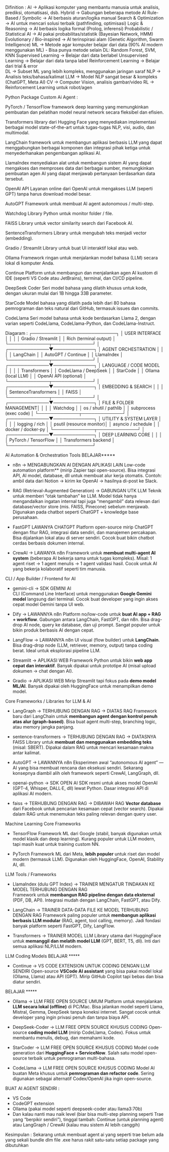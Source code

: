 Difinition : 
AI → Aplikasi komputer yang membantu manusia untuk analisis, prediksi, otomatisasi, dsb.
  Hybrid → Gabungan beberapa metode AI
  Rule-Based / Symbolic → AI berbasis aturan/logika manual
  Search & Optimization → AI untuk mencari solusi terbaik (pathfinding, optimisasi)
  Logic & Reasoning → AI berbasis logika formal (Prolog, inferensi)
  Probabilistic / Statistical AI → AI pakai probabilitas/statistik (Bayesian Network, HMM)
  Evolutionary / Bio-inspired → AI terinspirasi alam (Genetic Algorithm, Swarm Intelligence)
  ML → Metode agar komputer belajar dari data
       (90% AI modern menggunakan ML)
       - Bisa punya metode selain DL: Random Forest, SVM, KNN
       Supervised Learning → Belajar dari data berlabel
       Unsupervised Learning → Belajar dari data tanpa label
       Reinforcement Learning → Belajar dari trial & error       
       DL → Subset ML yang lebih kompleks, menggunakan jaringan saraf
           NLP → Analisis teks/bahasa/kalimat
               LLM → Model NLP sangat besar & kompleks (ChatGPT, Meta AI)
           CV → Computer Vision, analisis gambar/video
           RL → Reinforcement Learning untuk robot/agen


Python Package Custom Ai Agent : 

PyTorch / TensorFlow
framework deep learning yang memungkinkan pembuatan dan pelatihan model neural network secara fleksibel dan efisien.

Transformers 
library dari Hugging Face yang menyediakan implementasi berbagai model state-of-the-art untuk tugas-tugas NLP, visi, audio, dan multimodal.

LangChain
framework untuk membangun aplikasi berbasis LLM yang dapat menggabungkan berbagai komponen dan integrasi pihak ketiga untuk menyederhanakan pengembangan aplikasi AI.

LlamaIndex 
menyediakan alat untuk membangun sistem AI yang dapat mengakses dan memproses data dari berbagai sumber, memungkinkan pembuatan agen AI yang dapat menjawab pertanyaan berdasarkan data tersebut.

OpenAI API 
Layanan online dari OpenAI untuk mengakses LLM (seperti GPT) tanpa harus download model besar.

AutoGPT
Framework untuk membuat AI agent autonomous / multi-step.

Watchdog
Library Python untuk monitor folder / file.

FAISS
Library untuk vector similarity search dari Facebook AI.

SentenceTransformers
Library untuk mengubah teks menjadi vector (embedding).

Gradio / Streamlit 
Library untuk buat UI interaktif lokal atau web.

Ollama
Framework ringan untuk menjalankan model bahasa (LLM) secara lokal di komputer Anda.

Continue 
Platform untuk membangun dan menjalankan agen AI kustom di IDE (seperti VS Code atau JetBrains), terminal, dan CI/CD pipeline.

DeepSeek Coder
Seri model bahasa yang dilatih khusus untuk kode, dengan ukuran mulai dari 1B hingga 33B parameter.

StarCode
Model bahasa yang dilatih pada lebih dari 80 bahasa pemrograman dan teks natural dari GitHub, termasuk issues dan commits.

CodeLlama
Seri model bahasa untuk kode berdasarkan Llama 2, dengan varian seperti CodeLlama, CodeLlama-Python, dan CodeLlama-Instruct.

Diagaram : 
┌───────────────────────────┐
│       USER INTERFACE      │
│                           │
│  Gradio / Streamlit       │
│  Rich (terminal output)   │
└─────────────┬─────────────┘
              │
┌─────────────▼─────────────┐
│      AGENT ORCHESTRATION  │
│                           │
│  LangChain                │
│  AutoGPT / Continue       │
│  LlamaIndex               │
└─────────────┬─────────────┘
              │
┌─────────────▼─────────────┐
│     LANGUAGE / CODE MODEL │
│                           │
│  Transformers             │
│  CodeLlama / DeepSeek     │
│  StarCode                 │
│  Ollama (local LLM)       │
│  OpenAI API (optional)    │
└─────────────┬─────────────┘
              │
┌─────────────▼─────────────┐
│      EMBEDDING & SEARCH   │
│                           │
│  SentenceTransformers     │
│  FAISS                    │
└─────────────┬─────────────┘
              │
┌─────────────▼─────────────┐
│   FILE & FOLDER MANAGEMENT│
│                           │
│  Watchdog                 │
│  os / shutil / pathlib     │
│  subprocess (exec code)   │
└─────────────┬─────────────┘
              │
┌─────────────▼─────────────┐
│   UTILITY & SYSTEM LAYER  │
│                           │
│  logging / rich           │
│  psutil (resource monitor)│
│  asyncio / schedule       │
│  docker / docker-py       │
└─────────────┬─────────────┘
              │
┌─────────────▼─────────────┐
│      DEEP LEARNING CORE   │
│                           │
│  PyTorch / TensorFlow     │
│  Transformers backend     │
└───────────────────────────┘


AI Automation & Orchestration Tools
BELAJAR*****
- n8n -> MENGABUNGKAN AI DENGAN APLIKASI LAIN
 Low-code automation platform** (mirip Zapier tapi open-source).
 Bisa integrasi API, AI model, database, dll untuk membuat alur kerja otomatis.
 Contoh: ambil data dari Notion → kirim ke OpenAI → hasilnya di-post ke Slack.

- RAG (Retrieval-Augmented Generation) -> GABUNGAN UTK LLM
 Teknik untuk memberi “otak tambahan” ke LLM.
 Model tidak hanya mengandalkan ingatan internal tapi juga “mengambil” data relevan dari database/vector store (mis. FAISS, Pinecone) sebelum menjawab.
 Digunakan pada chatbot seperti ChatGPT + knowledge base perusahaan.

- FastGPT LAWANYA CHATGPT
 Platform open-source mirip ChatGPT dengan fitur RAG, integrasi data sendiri, dan manajemen percakapan.
 Bisa dijalankan lokal atau di server sendiri.
 Cocok buat bikin chatbot cerdas berbasis dokumen internal.

- CrewAI -> LAWANYA n8n
 Framework untuk **membuat multi-agent AI system** (beberapa AI bekerja sama untuk tugas kompleks).
 Misal: 1 agent riset → 1 agent menulis → 1 agent validasi hasil.
 Cocok untuk AI yang bekerja kolaboratif seperti tim manusia.


 CLI / App Builder / Frontend for AI
- gemini-cli -> SDK GEMINI AI  
 CLI (Command Line Interface) untuk menggunakan **Google Gemini model** langsung dari terminal.
 Cocok buat developer yang ingin akses cepat model Gemini tanpa UI web.

- Dify -> LAWANNYA n8n
 Platform no/low-code untuk **buat AI app + RAG + workflow**.
 Gabungan antara LangChain, FastGPT, dan n8n.
 Bisa drag-drop AI node, query ke database, dan uji prompt.
 Sangat populer untuk bikin produk berbasis AI dengan cepat.

- LangFlow -> LAWANNYA n8n
 UI visual (flow builder) untuk **LangChain**.
 Bisa drag-drop node (LLM, retriever, memory, output) tanpa coding berat.
 Ideal untuk eksplorasi pipeline LLM.

- Streamlit -> APLIKASI WEB
 Framework Python untuk bikin **web app cepat dan interaktif**.
 Banyak dipakai untuk prototipe AI (misal upload dokumen → chat dengan AI).

- Gradio -> APLIKASI WEB
 Mirip Streamlit tapi fokus pada **demo model ML/AI**.
 Banyak dipakai oleh HuggingFace untuk menampilkan demo model.


Core Frameworks / Libraries for LLM & AI
- LangGraph  -> TERHUBUNG DENGAN RAG -> DIATAS RAQ
 Framework baru dari LangChain untuk **membangun agent dengan kontrol penuh atas alur (graph-based)**.
 Bisa buat agent multi-step, branching logic, atau memory jangka panjang.

- sentence-transformers -> TERHUBUNG DENGAN RAG -> DIATASNYA FAISS
 Library untuk **membuat dan menggunakan embedding teks** (misal: SBERT).
 Dipakai dalam RAG untuk mencari kesamaan makna antar kalimat.

- AutoGPT -> LAWANNYA n8n
 Eksperimen awal “autonomous AI agent” — AI yang bisa membuat rencana dan eksekusi sendiri.
 Sekarang konsepnya diambil alih oleh framework seperti CrewAI, LangGraph, dll.

- openai-python -> SDK OPEN AI
 SDK resmi untuk akses model OpenAI (GPT-4, Whisper, DALL·E, dll) lewat Python.
 Dasar integrasi API di aplikasi AI modern.

- faiss -> TERHUBUNG DENGAN RAG -> DIBAWAH RAG
 **Vector database** dari Facebook untuk pencarian kesamaan cepat (vector search).
 Dipakai dalam RAG untuk menemukan teks paling relevan dengan query user.


Machine Learning Core Frameworks
- TensorFlow
 Framework ML dari Google (stabil, banyak digunakan untuk model klasik dan deep learning).
 Kurang populer untuk LLM modern, tapi masih kuat untuk training custom NN.

- PyTorch
 Framework ML dari Meta, **lebih populer** untuk riset dan model modern (termasuk LLM).
 Digunakan oleh HuggingFace, OpenAI, Stability AI, dll.


LLM Tools / Frameworks
- LlamaIndex (dulu GPT Index) -> TRAINER MENGATUR TINDAKAN KE MODEL TERHUBUNG DENGAN RAG  
 Framework untuk **membangun RAG pipeline dengan data eksternal** (PDF, DB, API).
 Integrasi mudah dengan LangChain, FastGPT, atau Dify.

- LangChain -> TRAINER DATA-DATA FILE KE MODEL TERHUBUNG DENGAN RAG
 Framework paling populer untuk **membangun aplikasi berbasis LLM modular** (RAG, agent, tool calling, memory).
 Jadi fondasi banyak platform seperti FastGPT, Dify, LangFlow.

- Transformers -> TRAINER MODEL LLM
 Library utama dari HuggingFace untuk **memanggil dan melatih model LLM** (GPT, BERT, T5, dll).
 Inti dari semua aplikasi NLP/LLM modern.


LLM Coding Models
BELAJAR *****
- Continue ->  VS CODE EXTENSION UNTUK CODING DENGAN LLM SENDIRI
 Open-source **VSCode AI assistant** yang bisa pakai model lokal (Ollama, Llama) atau API (GPT).
 Mirip GitHub Copilot tapi bebas dan bisa diatur sendiri.

BELAJAR *****
- Ollama -> LLM FREE OPEN SOURCE UMUM
 Platform untuk menjalankan **LLM secara lokal (offline)** di PC/Mac.
 Bisa jalankan model seperti Llama, Mistral, Gemma, DeepSeek tanpa koneksi internet.
 Sangat cocok untuk developer yang ingin privasi penuh dan tanpa biaya API.

- DeepSeek-Coder -> LLM FREE OPEN SOURCE KHUSUS CODING
 Open-source **coding model LLM** (mirip CodeLlama, Codex).
 Fokus untuk membantu menulis, debug, dan memahami kode.

- StarCoder -> LLM FREE OPEN SOURCE KHUSUS CODING
 Model code generation dari **HuggingFace + ServiceNow**.
 Salah satu model open-source terbaik untuk pemrograman multi-bahasa.

- CodeLlama -> LLM FREE OPEN SOURCE KHUSUS CODING
 Model AI buatan Meta khusus untuk **pemrograman dan refactor code**.
 Sering digunakan sebagai alternatif Codex/OpenAI jika ingin open-source.

BUAT AI AGENT SENDIRI :
- VS Code
- CodeGPT extension
- Ollama (pakai model seperti deepseek-coder atau llama3:70b)
- Dan kalau nanti mau naik level (biar bisa multi-step planning seperti Trae yang “berpikir sendiri”),
tinggal tambah:
Continue (untuk planning agent) atau LangGraph / CrewAI (kalau mau sistem AI lebih canggih)

Kesimpulan :
Sekarang untuk membuat agent ai yang seperti trae
belum ada yang sekali bundle dlm file .exe 
harus rakit satu-satu setiap package yang dibutuhkan
